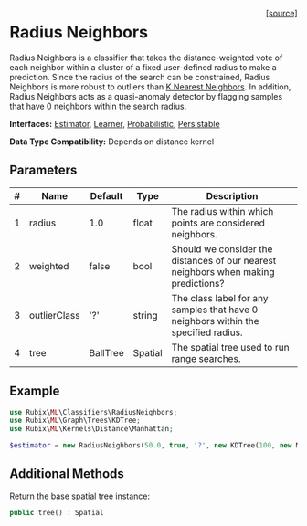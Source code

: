 <span style="float:right;"><a href="https://github.com/RubixML/ML/blob/master/src/Classifiers/RadiusNeighbors.php">[source]</a></span>

# Radius Neighbors
Radius Neighbors is a classifier that takes the distance-weighted vote of each neighbor within a cluster of a fixed user-defined radius to make a prediction. Since the radius of the search can be constrained, Radius Neighbors is more robust to outliers than [K Nearest Neighbors](k-nearest-neighbors.md). In addition, Radius Neighbors acts as a quasi-anomaly detector by flagging samples that have 0 neighbors within the search radius.

**Interfaces:** [Estimator](../estimator.md), [Learner](../learner.md), [Probabilistic](../probabilistic.md), [Persistable](../persistable.md)

**Data Type Compatibility:** Depends on distance kernel

## Parameters
| # | Name | Default | Type | Description |
|---|---|---|---|---|
| 1 | radius | 1.0 | float | The radius within which points are considered neighbors. |
| 2 | weighted | false | bool | Should we consider the distances of our nearest neighbors when making predictions? |
| 3 | outlierClass | '?' | string | The class label for any samples that have 0 neighbors within the specified radius. |
| 4 | tree | BallTree | Spatial | The spatial tree used to run range searches. |

## Example
```php
use Rubix\ML\Classifiers\RadiusNeighbors;
use Rubix\ML\Graph\Trees\KDTree;
use Rubix\ML\Kernels\Distance\Manhattan;

$estimator = new RadiusNeighbors(50.0, true, '?', new KDTree(100, new Manhattan()));
```

## Additional Methods
Return the base spatial tree instance:
```php
public tree() : Spatial
```
